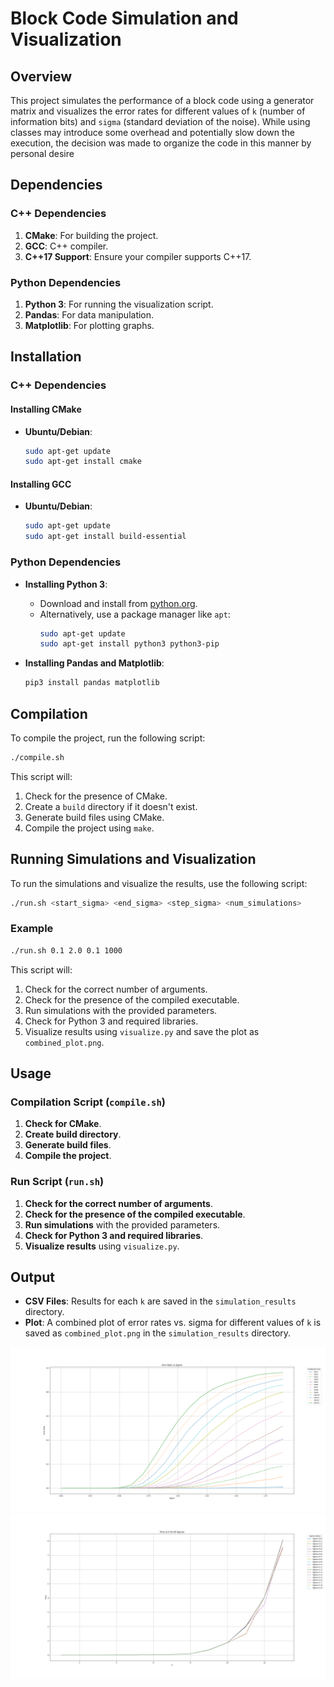 # Block Code Simulation and Visualization

## Overview

This project simulates the performance of a block code using a generator matrix and visualizes the error rates for different values of `k` (number of information bits) and `sigma` (standard deviation of the noise). While using classes may introduce some overhead and potentially slow down the execution, the decision was made to organize the code in this manner by personal desire

## Dependencies

### C++ Dependencies

1. **CMake**: For building the project.
2. **GCC**: C++ compiler.
3. **C++17 Support**: Ensure your compiler supports C++17.

### Python Dependencies

1. **Python 3**: For running the visualization script.
2. **Pandas**: For data manipulation.
3. **Matplotlib**: For plotting graphs.

## Installation

### C++ Dependencies

#### Installing CMake

- **Ubuntu/Debian**:
    ```bash
    sudo apt-get update
    sudo apt-get install cmake
    ```

#### Installing GCC

- **Ubuntu/Debian**:
    ```bash
    sudo apt-get update
    sudo apt-get install build-essential
    ```

### Python Dependencies

- **Installing Python 3**:
    - Download and install from [python.org](https://www.python.org/downloads/).
    - Alternatively, use a package manager like `apt`:
        ```bash
        sudo apt-get update
        sudo apt-get install python3 python3-pip
        ```

- **Installing Pandas and Matplotlib**:
    ```bash
    pip3 install pandas matplotlib
    ```

## Compilation

To compile the project, run the following script:

```bash
./compile.sh
```

This script will:
1. Check for the presence of CMake.
2. Create a `build` directory if it doesn't exist.
3. Generate build files using CMake.
4. Compile the project using `make`.

## Running Simulations and Visualization

To run the simulations and visualize the results, use the following script:

```bash
./run.sh <start_sigma> <end_sigma> <step_sigma> <num_simulations>
```

### Example

```bash
./run.sh 0.1 2.0 0.1 1000
```

This script will:
1. Check for the correct number of arguments.
2. Check for the presence of the compiled executable.
3. Run simulations with the provided parameters.
4. Check for Python 3 and required libraries.
5. Visualize results using `visualize.py` and save the plot as `combined_plot.png`.

## Usage

### Compilation Script (`compile.sh`)

1. **Check for CMake**.
2. **Create build directory**.
3. **Generate build files**.
4. **Compile the project**.

### Run Script (`run.sh`)

1. **Check for the correct number of arguments**.
2. **Check for the presence of the compiled executable**.
3. **Run simulations** with the provided parameters.
4. **Check for Python 3 and required libraries**.
5. **Visualize results** using `visualize.py`.

## Output

- **CSV Files**: Results for each `k` are saved in the `simulation_results` directory.
- **Plot**: A combined plot of error rates vs. sigma for different values of `k` is saved as `combined_plot.png` in the `simulation_results` directory.

![errRate](img/errRate.png)  
![timeK](img/timeK.png)  
